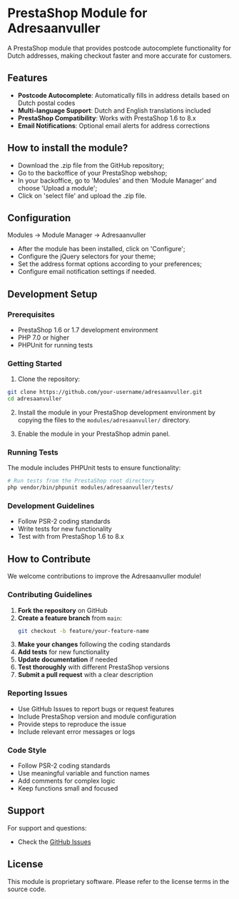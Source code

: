 PrestaShop Module for Adresaanvuller
===============

A PrestaShop module that provides postcode autocomplete functionality for Dutch addresses, making checkout faster and more accurate for customers.

## Features

- **Postcode Autocomplete**: Automatically fills in address details based on Dutch postal codes
- **Multi-language Support**: Dutch and English translations included
- **PrestaShop Compatibility**: Works with PrestaShop 1.6 to 8.x
- **Email Notifications**: Optional email alerts for address corrections

## How to install the module?

* Download the .zip file from the GitHub repository;
* Go to the backoffice of your PrestaShop webshop;
* In your backoffice, go to 'Modules' and then 'Module Manager' and choose 'Upload a module';
* Click on 'select file' and upload the .zip file.

## Configuration

Modules &rarr; Module Manager &rarr; Adresaanvuller

* After the module has been installed, click on 'Configure';
* Configure the jQuery selectors for your theme;
* Set the address format options according to your preferences;
* Configure email notification settings if needed.

## Development Setup

### Prerequisites

- PrestaShop 1.6 or 1.7 development environment
- PHP 7.0 or higher
- PHPUnit for running tests

### Getting Started

1. Clone the repository:
```bash
git clone https://github.com/your-username/adresaanvuller.git
cd adresaanvuller
```

2. Install the module in your PrestaShop development environment by copying the files to the `modules/adresaanvuller/` directory.

3. Enable the module in your PrestaShop admin panel.

### Running Tests

The module includes PHPUnit tests to ensure functionality:

```bash
# Run tests from the PrestaShop root directory
php vendor/bin/phpunit modules/adresaanvuller/tests/
```

### Development Guidelines

- Follow PSR-2 coding standards
- Write tests for new functionality
- Test with from PrestaShop 1.6 to 8.x

## How to Contribute

We welcome contributions to improve the Adresaanvuller module!

### Contributing Guidelines

1. **Fork the repository** on GitHub
2. **Create a feature branch** from `main`:
   ```bash
   git checkout -b feature/your-feature-name
   ```
3. **Make your changes** following the coding standards
4. **Add tests** for new functionality
5. **Update documentation** if needed
6. **Test thoroughly** with different PrestaShop versions
7. **Submit a pull request** with a clear description

### Reporting Issues

- Use GitHub Issues to report bugs or request features
- Include PrestaShop version and module configuration
- Provide steps to reproduce the issue
- Include relevant error messages or logs

### Code Style

- Follow PSR-2 coding standards
- Use meaningful variable and function names
- Add comments for complex logic
- Keep functions small and focused

## Support

For support and questions:
- Check the [GitHub Issues](https://github.com/blauwfruit/adresaanvuller/issues)

## License

This module is proprietary software. Please refer to the license terms in the source code.
